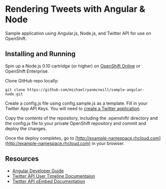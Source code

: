 Rendering Tweets with Angular & Node
===================

Sample application using Angular.js, Node.js, and Twitter API for use on OpenShift.


Installing and Running
----

Spin up a Node.js 0.10 cartridge (or higher) on [OpenShift Online](http://www.openshift.com) or OpenShift Enterprise.

Clone GitHub repo locally:

```
git clone https://github.com/michaelryanmcneill/sample-angular-node.git
```
Create a config.js file using config.sample.js as a template. Fill in your Twitter App API Keys. You will need to [create a Twitter application](https://apps.twitter.com/).

Copy the contents of the repository, including the .openshift/ directory and the config.js file to your private OpenShift repository and commit and deploy the changes. 

Once the deploy completes, go to [http://example-namespace.rhcloud.com](http://example-namespace.rhcloud.com) in your browser.

Resources
----
- [Angular Developer Guide](https://docs.angularjs.org/guide)
- [Twitter API User Timeline Documentaion](https://dev.twitter.com/docs/api/1.1/get/statuses/user_timeline)
- [Twitter API oEmbed Documentation](https://dev.twitter.com/docs/api/1/get/statuses/oembed)
